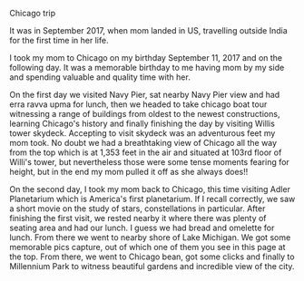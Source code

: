 Chicago trip
<!--more-->
It was in September 2017, when mom landed in US, travelling outside India for the first time in her life.

I took my mom to Chicago on my birthday September 11, 2017 and on the following day. It was a memorable birthday to me having mom by my side and spending valuable and quality time with her.

On the first day we visited Navy Pier, sat nearby Navy Pier view and had erra ravva upma for lunch, then we headed to take chicago boat tour witnessing a range of buildings from oldest to the newest constructions,
learning Chicago's history and finally finishing the day by visiting Willis tower skydeck. Accepting to visit skydeck was an adventurous feet my mom took. No doubt we had a breathtaking view of Chicago all the way from the top which is at 1,353 feet in the air
and situated at 103rd floor of Willi's tower, but nevertheless those were some tense moments fearing for height, but in the end my mom pulled it off as she always does!!

On the second day, I took my mom back to Chicago, this time visiting Adler Planetarium which is America's first planetarium. If I recall correctly, we saw a short movie on the study of stars, constellations in particular.
After finishing the first visit, we rested nearby it where there was plenty of seating area and had our lunch. I guess we had bread and omelette for lunch. From there we went to nearby shore of 
Lake Michigan. We got some memorable pics capture, out of which one of them you see in this page at the top. From there, we went to Chicago bean, got some clicks and finally to Millennium Park
to witness beautiful gardens and incredible view of the city.